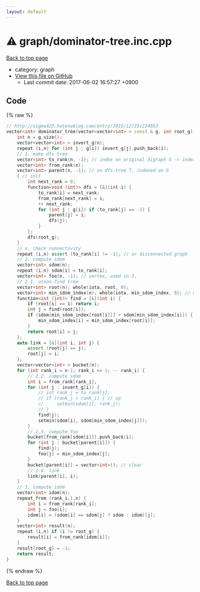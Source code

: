 ```yaml
---
layout: default
---
```


<!-- mathjax config similar to math.stackexchange -->
<script type="text/javascript" async
  src="https://cdnjs.cloudflare.com/ajax/libs/mathjax/2.7.5/MathJax.js?config=TeX-MML-AM_CHTML">
</script>
<script type="text/x-mathjax-config">
  MathJax.Hub.Config({
    TeX: { equationNumbers: { autoNumber: "AMS" }},
    tex2jax: {
      inlineMath: [ ['$','$'] ],
      processEscapes: true
    },
    "HTML-CSS": { matchFontHeight: false },
    displayAlign: "left",
    displayIndent: "2em"
  });
</script>

<script type="text/javascript" src="https://cdnjs.cloudflare.com/ajax/libs/jquery/3.4.1/jquery.min.js"></script>
<script src="https://cdn.jsdelivr.net/npm/jquery-balloon-js@1.1.2/jquery.balloon.min.js" integrity="sha256-ZEYs9VrgAeNuPvs15E39OsyOJaIkXEEt10fzxJ20+2I=" crossorigin="anonymous"></script>
<script type="text/javascript" src="../../assets/js/copy-button.js"></script>
<link rel="stylesheet" href="../../assets/css/copy-button.css" />


# :warning: graph/dominator-tree.inc.cpp
<a href="../../index.html">Back to top page</a>

* category: graph
* <a href="{{ site.github.repository_url }}/blob/master/graph/dominator-tree.inc.cpp">View this file on GitHub</a>
    - Last commit date: 2017-06-02 16:57:27 +0900




## Code
{% raw %}
```cpp
// http://sigma425.hatenablog.com/entry/2015/12/25/224053
vector<int> dominator_tree(vector<vector<int> > const & g, int root_g) { // G is a digraph which any vertex can be reached from the root
    int n = g.size();
    vector<vector<int> > invert_g(n);
    repeat (i,n) for (int j : g[i]) invert_g[j].push_back(i);
    // 1. make dfs tree
    vector<int> to_rank(n, -1); // index on original digraph G -> index on dfs-tree T
    vector<int> from_rank(n);
    vector<int> parent(n, -1); // on dfs-tree T, indexed on G
    { // init
        int next_rank = 0;
        function<void (int)> dfs = [&](int i) {
            to_rank[i] = next_rank;
            from_rank[next_rank] = i;
            ++ next_rank;
            for (int j : g[i]) if (to_rank[j] == -1) {
                parent[j] = i;
                dfs(j);
            }
        };
        dfs(root_g);
    }
    // x. check connectivity
    repeat (i,n) assert (to_rank[i] != -1); // or disconnected graph
    // 2. compute sdom
    vector<int> sdom(n);
    repeat (i,n) sdom[i] = to_rank[i];
    vector<int> foo(n, -1); // vertex, used in 3.
    // 2.1. union-find tree
    vector<int> root(n); whole(iota, root, 0);
    vector<int> min_sdom_index(n); whole(iota, min_sdom_index, 0); // data on union-find tree
    function<int (int)> find = [&](int i) {
        if (root[i] == i) return i;
        int j = find(root[i]);
        if (sdom[min_sdom_index[root[i]]] < sdom[min_sdom_index[i]]) {
            min_sdom_index[i] = min_sdom_index[root[i]];
        }
        return root[i] = j;
    };
    auto link = [&](int i, int j) {
        assert (root[j] == j);
        root[j] = i;
    };
    vector<vector<int> > bucket(n);
    for (int rank_i = n-1; rank_i >= 1; -- rank_i) {
        // 2.2. compute sdom
        int i = from_rank[rank_i];
        for (int j : invert_g[i]) {
            // int rank_j = to_rank[j];
            // if (rank_j < rank_i) { // up
            //     setmin(sdom[i], rank_j);
            // }
            find(j);
            setmin(sdom[i], sdom[min_sdom_index[j]]);
        }
        // 2.3. compute foo
        bucket[from_rank[sdom[i]]].push_back(i);
        for (int j : bucket[parent[i]]) {
            find(j);
            foo[j] = min_sdom_index[j];
        }
        bucket[parent[i]] = vector<int>(); // clear
        // 2.4. link
        link(parent[i], i);
    }
    // 3. compute idom
    vector<int> idom(n);
    repeat_from (rank_i,1,n) {
        int i = from_rank[rank_i];
        int j = foo[i];
        idom[i] = (sdom[i] == sdom[j] ? sdom : idom)[j];
    }
    vector<int> result(n);
    repeat (i,n) if (i != root_g) {
        result[i] = from_rank[idom[i]];
    }
    result[root_g] = -1;
    return result;
}

```
{% endraw %}

<a href="../../index.html">Back to top page</a>

